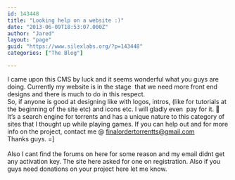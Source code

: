 ```yaml
---
id: 143448
title: "Looking help on a website :)"
date: "2013-06-09T18:53:07.000Z"
author: "Jared"
layout: "page"
guid: "https://www.silexlabs.org/?p=143448"
categories: ["The Blog"]

---
```

I came upon this CMS by luck and it seems wonderful what you guys are doing. Currently my website is in the stage  that we need more front end designs and there is much to do in this respect.  
So, if anyone is good at designing like with logos, intros, (like for tutorials at the beginning of the site etc) and icons etc. I will gladly even  pay for it. 🙂  
It&#8217;s a search engine for torrents and has a unique nature to this category of sites that I thought up while playing games. If you can help out and for more info on the project, contact me @ finalordertorrentts@gmail.com  
Thanks guys. =]  
&nbsp;  
Also I cant find the forums on here for some reason and my email didnt get any activation key. The site here asked for one on registration. Also if you guys need donations on your project here let me know.
























